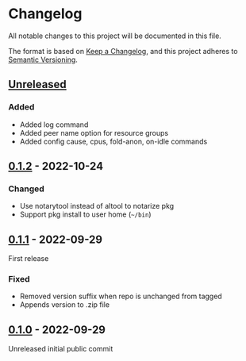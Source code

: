 # Changelog

All notable changes to this project will be documented in this file.

The format is based on [Keep a Changelog](https://keepachangelog.com/en/1.0.0/),
and this project adheres to [Semantic Versioning](https://semver.org/spec/v2.0.0.html). 


## [Unreleased]

### Added 

- Added log command
- Added peer name option for resource groups
- Added config cause, cpus, fold-anon, on-idle commands


## [0.1.2] - 2022-10-24

### Changed

- Use notarytool instead of altool to notarize pkg
- Support pkg install to user home (`~/bin`)


## [0.1.1] - 2022-09-29

First release

### Fixed

- Removed version suffix when repo is unchanged from tagged
- Appends version to .zip file


## [0.1.0] - 2022-09-29

Unreleased initial public commit


[unreleased]: https://github.com/kbernhagen/fah-minder/compare/0.1.2...HEAD
[0.1.2]: https://github.com/kbernhagen/fah-minder/compare/0.1.1...0.1.2
[0.1.1]: https://github.com/kbernhagen/fah-minder/compare/0.1.0...0.1.1
[0.1.0]: https://github.com/kbernhagen/fah-minder/releases/tag/0.1.0
